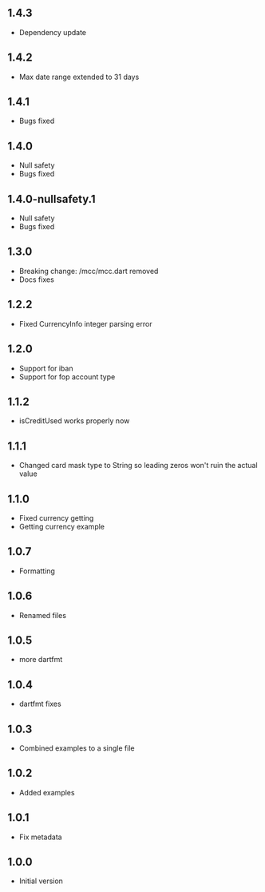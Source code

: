 ## 1.4.3
- Dependency update

## 1.4.2
- Max date range extended to 31 days

## 1.4.1
- Bugs fixed

## 1.4.0
- Null safety
- Bugs fixed

## 1.4.0-nullsafety.1
- Null safety
- Bugs fixed

## 1.3.0
- Breaking change: /mcc/mcc.dart removed
- Docs fixes

## 1.2.2
- Fixed CurrencyInfo integer parsing error

## 1.2.0
- Support for iban
- Support for fop account type

## 1.1.2
- isCreditUsed works properly now

## 1.1.1
- Changed card mask type to String so leading zeros won't ruin the actual value

## 1.1.0
- Fixed currency getting
- Getting currency example

## 1.0.7
- Formatting

## 1.0.6
- Renamed files

## 1.0.5
- more dartfmt

## 1.0.4
- dartfmt fixes

## 1.0.3
- Combined examples to a single file

## 1.0.2
- Added examples

## 1.0.1
- Fix metadata

## 1.0.0
- Initial version